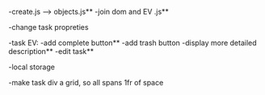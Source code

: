 -create.js --> objects.js**
-join dom and EV .js**

-change task propreties

-task EV:
    -add complete button**
    -add trash button
    -display more detailed description**
    -edit task**


-local storage

-make task div a grid, so all spans 1fr of space